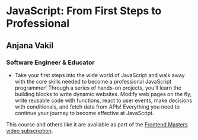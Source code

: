 # JavaScript: From First Steps to Professional

## Anjana Vakil
### Software Engineer & Educator

* Take your first steps into the wide world of JavaScript and walk away with the core skills needed to become a professional JavaScript programmer! Through a series of hands-on projects, you’ll learn the building blocks to write dynamic websites. Modify web pages on the fly, write reusable code with functions, react to user events, make decisions with conditionals, and fetch data from APIs! Everything you need to continue your journey to become effective at JavaScript.

This course and others like it are available as part of the [Frontend Masters video subscription](https://frontendmasters.com/courses/javascript-first-steps/).